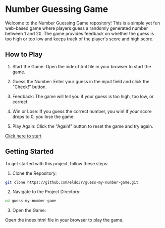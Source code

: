 # Number Guessing Game

Welcome to the Number Guessing Game repository! This is a simple yet fun web-based game where players guess a randomly generated number between 1 and 20. The game provides feedback on whether the guess is too high or too low and keeps track of the player's score and high score.

## How to Play
1. Start the Game: Open the index.html file in your browser to start the game.

2. Guess the Number: Enter your guess in the input field and click the "Check!" button.

3. Feedback: The game will tell you if your guess is too high, too low, or correct.

4. Win or Lose: If you guess the correct number, you win! If your score drops to 0, you lose the game.

5. Play Again: Click the "Again!" button to reset the game and try again.

[Click here to start](https://guess-my-number-game-smoky-zeta.vercel.app/)

## Getting Started
To get started with this project, follow these steps:

1. Clone the Repository:
```bash
git clone https://github.com/eldoJr/guess-my-number-game.git
```
2. Navigate to the Project Directory:
```bash
cd guess-my-number-game
```
3. Open the Game:

Open the index.html file in your browser to play the game.
